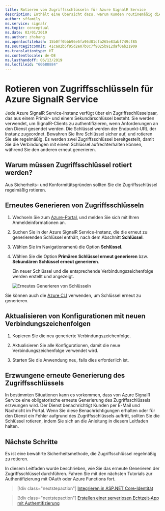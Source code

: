 ```yaml
---
title: Rotieren von Zugriffsschlüsseln für Azure SignalR Service
description: Enthält eine Übersicht dazu, warum Kunden routinemäßig die Zugriffsschlüssel rotieren müssen und wie dies per Azure-Portal-GUI und Azure CLI möglich ist.
author: sffamily
ms.service: signalr
ms.topic: conceptual
ms.date: 03/01/2019
ms.author: zhshang
ms.openlocfilehash: 15b0ff0bbb96e5fa96d81cfa265e83abf749cf85
ms.sourcegitcommit: 41ca82b5f95d2e07b0c7f9025b912daf0ab21909
ms.translationtype: HT
ms.contentlocale: de-DE
ms.lasthandoff: 06/13/2019
ms.locfileid: "60688884"
---
```

# <a name="how-to-rotate-access-key-for-azure-signalr-service"></a>Rotieren von Zugriffsschlüsseln für Azure SignalR Service

Jede Azure SignalR Service-Instanz verfügt über ein Zugriffsschlüsselpaar, das aus einem Primär- und einem Sekundärschlüssel besteht. Sie werden verwendet, um SignalR-Clients zu authentifizieren, wenn Anforderungen an den Dienst gesendet werden. Die Schlüssel werden der Endpunkt-URL der Instanz zugeordnet. Bewahren Sie Ihre Schlüssel sicher auf, und rotieren Sie sie regelmäßig. Es werden zwei Zugriffsschlüssel bereitgestellt, damit Sie die Verbindungen mit einem Schlüssel aufrechterhalten können, während Sie den anderen erneut generieren.

## <a name="why-rotate-access-keys"></a>Warum müssen Zugriffsschlüssel rotiert werden?

Aus Sicherheits- und Konformitätsgründen sollten Sie die Zugriffsschlüssel regelmäßig rotieren.

## <a name="regenerate-access-keys"></a>Erneutes Generieren von Zugriffsschlüsseln

1. Wechseln Sie zum [Azure-Portal](https://portal.azure.com/), und melden Sie sich mit Ihren Anmeldeinformationen an.

1. Suchen Sie in der Azure SignalR Service-Instanz, die die erneut zu generierenden Schlüssel enthält, nach dem Abschnitt **Schlüssel**.

1. Wählen Sie im Navigationsmenü die Option **Schlüssel**.

1. Wählen Sie die Option **Primären Schlüssel erneut generieren** bzw. **Sekundären Schlüssel erneut generieren**.

   Ein neuer Schlüssel und die entsprechende Verbindungszeichenfolge werden erstellt und angezeigt.

   ![Erneutes Generieren von Schlüsseln](media/signalr-howto-key-rotation/regenerate-keys.png)

Sie können auch die [Azure CLI](/cli/azure/ext/signalr/signalr/key?view=azure-cli-latest#ext-signalr-az-signalr-key-renew) verwenden, um Schlüssel erneut zu generieren.

## <a name="update-configurations-with-new-connection-strings"></a>Aktualisieren von Konfigurationen mit neuen Verbindungszeichenfolgen

1. Kopieren Sie die neu generierte Verbindungszeichenfolge.

1. Aktualisieren Sie alle Konfigurationen, damit die neue Verbindungszeichenfolge verwendet wird.

1. Starten Sie die Anwendung neu, falls dies erforderlich ist.

## <a name="forced-access-key-regeneration"></a>Erzwungene erneute Generierung des Zugriffsschlüssels

In bestimmten Situationen kann es vorkommen, dass von Azure SignalR Service eine obligatorische erneute Generierung des Zugriffsschlüssels erzwungen wird. Der Dienst benachrichtigt Kunden per E-Mail und Nachricht im Portal. Wenn Sie diese Benachrichtigungen erhalten oder für den Dienst ein Fehler aufgrund des Zugriffsschlüssels auftritt, sollten Sie die Schlüssel rotieren, indem Sie sich an die Anleitung in diesem Leitfaden halten.

## <a name="next-steps"></a>Nächste Schritte

Es ist eine bewährte Sicherheitsmethode, die Zugriffsschlüssel regelmäßig zu rotieren.

In diesem Leitfaden wurde beschrieben, wie Sie das erneute Generieren der Zugriffsschlüssel durchführen. Fahren Sie mit den nächsten Tutorials zur Authentifizierung mit OAuth oder Azure Functions fort.

> [!div class="nextstepaction"]
> [Integrieren in ASP.NET Core-Identität](./signalr-concept-authenticate-oauth.md)

> [!div class="nextstepaction"]
> [Erstellen einer serverlosen Echtzeit-App mit Authentifizierung](./signalr-tutorial-authenticate-azure-functions.md)